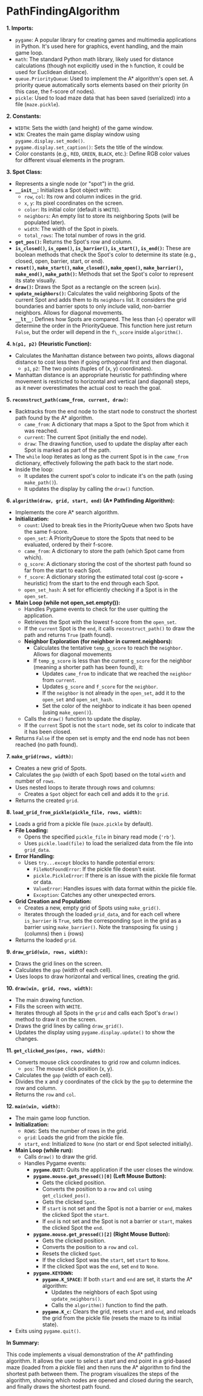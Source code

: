 # PathFindingAlgorithm

**1. Imports:**

*   `pygame`: A popular library for creating games and multimedia applications in Python. It's used here for graphics, event handling, and the main game loop.
*   `math`: The standard Python math library, likely used for distance calculations (though not explicitly used in the `h` function, it could be used for Euclidean distance).
*   `queue.PriorityQueue`: Used to implement the A\* algorithm's open set. A priority queue automatically sorts elements based on their priority (in this case, the f-score of nodes).
*   `pickle`: Used to load maze data that has been saved (serialized) into a file (`maze.pickle`).

**2. Constants:**

*   `WIDTH`: Sets the width (and height) of the game window.
*   `WIN`: Creates the main game display window using `pygame.display.set_mode()`.
*   `pygame.display.set_caption()`: Sets the title of the window.
*   Color constants (e.g., `RED`, `GREEN`, `BLACK`, etc.): Define RGB color values for different visual elements in the program.

**3. Spot Class:**

*   Represents a single node (or "spot") in the grid.
*   **`__init__`:** Initializes a Spot object with:
    *   `row`, `col`: Its row and column indices in the grid.
    *   `x`, `y`: Its pixel coordinates on the screen.
    *   `color`: Its initial color (default is `WHITE`).
    *   `neighbors`: An empty list to store its neighboring Spots (will be populated later).
    *   `width`: The width of the Spot in pixels.
    *   `total_rows`: The total number of rows in the grid.
*   **`get_pos()`:** Returns the Spot's row and column.
*   **`is_closed()`, `is_open()`, `is_barrier()`, `is_start()`, `is_end()`:** These are boolean methods that check the Spot's color to determine its state (e.g., closed, open, barrier, start, or end).
*   **`reset()`, `make_start()`, `make_closed()`, `make_open()`, `make_barrier()`, `make_end()`, `make_path()`:** Methods that set the Spot's color to represent its state visually.
*   **`draw()`:** Draws the Spot as a rectangle on the screen (`win`).
*   **`update_neighbors()`:** Calculates the valid neighboring Spots of the current Spot and adds them to its `neighbors` list. It considers the grid boundaries and barrier spots to only include valid, non-barrier neighbors. Allows for diagonal movements.
*   **`__lt__`:** Defines how Spots are compared. The less than (`<`) operator will determine the order in the PriorityQueue. This function here just return `False`, but the order will depend in the `f\_score` inside `algorithm()`.

**4. `h(p1, p2)` (Heuristic Function):**

*   Calculates the Manhattan distance between two points, allows diagonal distance to cost less then if going orthogonal first and then diagonal.
    *   `p1`, `p2`: The two points (tuples of (x, y) coordinates).
*   Manhattan distance is an appropriate heuristic for pathfinding where movement is restricted to horizontal and vertical (and diagonal) steps, as it never overestimates the actual cost to reach the goal.

**5. `reconstruct_path(came_from, current, draw)`:**

*   Backtracks from the end node to the start node to construct the shortest path found by the A\* algorithm.
    *   `came_from`: A dictionary that maps a Spot to the Spot from which it was reached.
    *   `current`: The current Spot (initially the end node).
    *   `draw`: The drawing function, used to update the display after each Spot is marked as part of the path.
*   The `while` loop iterates as long as the current Spot is in the `came_from` dictionary, effectively following the path back to the start node.
*   Inside the loop:
    *   It updates the current spot's color to indicate it's on the path (using `make_path()`).
    *   It updates the display by calling the `draw()` function.

**6. `algorithm(draw, grid, start, end)` (A\* Pathfinding Algorithm):**

*   Implements the core A\* search algorithm.
*   **Initialization:**
    *   `count`: Used to break ties in the PriorityQueue when two Spots have the same f-score.
    *   `open_set`: A PriorityQueue to store the Spots that need to be evaluated, ordered by their f-score.
    *   `came_from`: A dictionary to store the path (which Spot came from which).
    *   `g_score`: A dictionary storing the cost of the shortest path found so far from the start to each Spot.
    *   `f_score`: A dictionary storing the estimated total cost (g-score + heuristic) from the start to the end through each Spot.
    *   `open_set_hash`: A set for efficiently checking if a Spot is in the `open_set`.
*   **Main Loop (while not open\_set.empty()):**
    *   Handles Pygame events to check for the user quitting the application.
    *   Retrieves the Spot with the lowest f-score from the `open_set`.
    *   If the `current` Spot is the `end`, it calls `reconstruct_path()` to draw the path and returns `True` (path found).
    *   **Neighbor Exploration (for neighbor in current.neighbors):**
        *   Calculates the tentative `temp_g_score` to reach the `neighbor`. Allows for diagonal movements
        *   If `temp_g_score` is less than the current `g_score` for the neighbor (meaning a shorter path has been found), it:
            *   Updates `came_from` to indicate that we reached the `neighbor` from `current`.
            *   Updates `g_score` and `f_score` for the `neighbor`.
            *   If the `neighbor` is not already in the `open_set`, add it to the `open_set` and `open_set_hash`.
            *   Set the color of the neighbor to indicate it has been opened (using `make_open()`).
    *   Calls the `draw()` function to update the display.
    *   If the `current` Spot is not the `start` node, set its color to indicate that it has been closed.
*   Returns `False` if the open set is empty and the end node has not been reached (no path found).

**7. `make_grid(rows, width)`:**

*   Creates a new grid of Spots.
*   Calculates the `gap` (width of each Spot) based on the total `width` and number of `rows`.
*   Uses nested loops to iterate through rows and columns:
    *   Creates a `Spot` object for each cell and adds it to the `grid`.
*   Returns the created `grid`.

**8. `load_grid_from_pickle(pickle_file, rows, width)`:**

*   Loads a grid from a pickle file (`maze.pickle` by default).
*   **File Loading:**
    *   Opens the specified `pickle_file` in binary read mode (`'rb'`).
    *   Uses `pickle.load(file)` to load the serialized data from the file into `grid_data`.
*   **Error Handling:**
    *   Uses `try...except` blocks to handle potential errors:
        *   `FileNotFoundError`: If the pickle file doesn't exist.
        *   `pickle.PickleError`: If there is an issue with the pickle file format or data.
        *   `ValueError`: Handles issues with data format within the pickle file.
        *   `Exception`: Catches any other unexpected errors.
*   **Grid Creation and Population:**
    *   Creates a new, empty grid of Spots using `make_grid()`.
    *   Iterates through the loaded `grid_data`, and for each cell where `is_barrier` is `True`, sets the corresponding `Spot` in the grid as a barrier using `make_barrier()`. Note the transposing fix using `j` (columns) then `i` (rows)
*   Returns the loaded `grid`.

**9. `draw_grid(win, rows, width)`:**

*   Draws the grid lines on the screen.
*   Calculates the `gap` (width of each cell).
*   Uses loops to draw horizontal and vertical lines, creating the grid.

**10. `draw(win, grid, rows, width)`:**

*   The main drawing function.
*   Fills the screen with `WHITE`.
*   Iterates through all Spots in the `grid` and calls each Spot's `draw()` method to draw it on the screen.
*   Draws the grid lines by calling `draw_grid()`.
*   Updates the display using `pygame.display.update()` to show the changes.

**11. `get_clicked_pos(pos, rows, width)`:**

*   Converts mouse click coordinates to grid row and column indices.
    *   `pos`: The mouse click position (x, y).
*   Calculates the `gap` (width of each cell).
*   Divides the x and y coordinates of the click by the `gap` to determine the row and column.
*   Returns the `row` and `col`.

**12. `main(win, width)`:**

*   The main game loop function.
*   **Initialization:**
    *   `ROWS`: Sets the number of rows in the grid.
    *   `grid`: Loads the grid from the pickle file.
    *   `start`, `end`: Initialized to `None` (no start or end Spot selected initially).
*   **Main Loop (while run):**
    *   Calls `draw()` to draw the grid.
    *   Handles Pygame events:
        *   **`pygame.QUIT`:** Quits the application if the user closes the window.
        *   **`pygame.mouse.get_pressed()[0]` (Left Mouse Button):**
            *   Gets the clicked position.
            *   Converts the position to a `row` and `col` using `get_clicked_pos()`.
            *   Gets the clicked `Spot`.
            *   If `start` is not set and the Spot is not a barrier or `end`, makes the clicked Spot the `start`.
            *   If `end` is not set and the Spot is not a barrier or `start`, makes the clicked Spot the `end`.
        *   **`pygame.mouse.get_pressed()[2]` (Right Mouse Button):**
            *   Gets the clicked position.
            *   Converts the position to a `row` and `col`.
            *   Resets the clicked `Spot`.
            *   If the clicked Spot was the `start`, set `start` to `None`.
            *   If the clicked Spot was the `end`, set `end` to `None`.
        *   **`pygame.KEYDOWN`:**
            *   **`pygame.K_SPACE`:** If both `start` and `end` are set, it starts the A\* algorithm:
                *   Updates the neighbors of each Spot using `update_neighbors()`.
                *   Calls the `algorithm()` function to find the path.
            *   **`pygame.K_c`:** Clears the grid, resets `start` and `end`, and reloads the grid from the pickle file (resets the maze to its initial state).
*   Exits using `pygame.quit()`.

**In Summary:**

This code implements a visual demonstration of the A\* pathfinding algorithm. It allows the user to select a start and end point in a grid-based maze (loaded from a pickle file) and then runs the A\* algorithm to find the shortest path between them. The program visualizes the steps of the algorithm, showing which nodes are opened and closed during the search, and finally draws the shortest path found.
